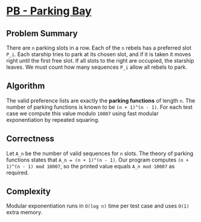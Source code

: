 # [PB - Parking Bay](https://www.spoj.com/problems/PB/)

## Problem Summary
There are `n` parking slots in a row. Each of the `n` rebels has a preferred slot `P_i`.
Each starship tries to park at its chosen slot, and if it is taken it moves right
until the first free slot. If all slots to the right are occupied, the starship leaves.
We must count how many sequences `P_i` allow all rebels to park.

## Algorithm
The valid preference lists are exactly the **parking functions** of length `n`.
The number of parking functions is known to be `(n + 1)^(n - 1)`.
For each test case we compute this value modulo `10007` using fast modular
exponentiation by repeated squaring.

## Correctness
Let `A_n` be the number of valid sequences for `n` slots. The theory of parking
functions states that `A_n = (n + 1)^(n - 1)`. Our program computes
`(n + 1)^(n - 1) mod 10007`, so the printed value equals `A_n mod 10007` as required.

## Complexity
Modular exponentiation runs in `O(log n)` time per test case and uses `O(1)` extra memory.
